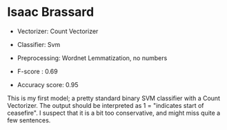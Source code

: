 # Isaac Brassard
- Vectorizer: Count Vectorizer 
- Classifier: Svm
- Preprocessing: Wordnet Lemmatization, no numbers 

- F-score : 0.69
- Accuracy score: 0.95

This is my first model; a pretty standard binary SVM classifier with a Count Vectorizer.
The output should be interpreted as 1 = "indicates start of ceasefire".
I suspect that it is a bit too conservative, and might miss quite a few sentences.
